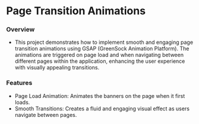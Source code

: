# Page Transition Animations
### Overview
* This project demonstrates how to implement smooth and engaging page transition animations using GSAP (GreenSock Animation Platform). The animations are triggered on page load and when navigating between different pages within the application, enhancing the user experience with visually appealing transitions.

### Features
* Page Load Animation: Animates the banners on the page when it first loads.
* Smooth Transitions: Creates a fluid and engaging visual effect as users navigate between pages.
